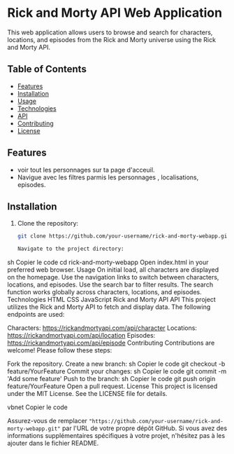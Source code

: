 # Rick and Morty API Web Application

This web application allows users to browse and search for characters, locations, and episodes from the Rick and Morty universe using the Rick and Morty API.

## Table of Contents
- [Features](#features)
- [Installation](#installation)
- [Usage](#usage)
- [Technologies](#technologies)
- [API](#api)
- [Contributing](#contributing)
- [License](#license)

## Features

- voir tout les personnages sur ta page d'acceuil.
- Navigue avec les filtres parmis les personnages , localisations, episodes.

## Installation

1. Clone the repository:
   ```sh
   git clone https://github.com/your-username/rick-and-morty-webapp.git

   Navigate to the project directory:
sh
Copier le code
cd rick-and-morty-webapp
Open index.html in your preferred web browser.
Usage
On initial load, all characters are displayed on the homepage.
Use the navigation links to switch between characters, locations, and episodes.
Use the search bar to filter results. The search function works globally across characters, locations, and episodes.
Technologies
HTML
CSS
JavaScript
Rick and Morty API
API
This project utilizes the Rick and Morty API to fetch and display data. The following endpoints are used:

Characters: https://rickandmortyapi.com/api/character
Locations: https://rickandmortyapi.com/api/location
Episodes: https://rickandmortyapi.com/api/episode
Contributing
Contributions are welcome! Please follow these steps:

Fork the repository.
Create a new branch:
sh
Copier le code
git checkout -b feature/YourFeature
Commit your changes:
sh
Copier le code
git commit -m 'Add some feature'
Push to the branch:
sh
Copier le code
git push origin feature/YourFeature
Open a pull request.
License
This project is licensed under the MIT License. See the LICENSE file for details.

vbnet
Copier le code

Assurez-vous de remplacer `"https://github.com/your-username/rick-and-morty-webapp.git"` par l'URL de votre propre dépôt GitHub. Si vous avez des informations supplémentaires spécifiques à votre projet, n'hésitez pas à les ajouter dans le fichier README.
